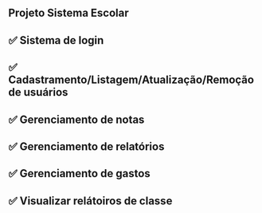 ## Projeto Sistema Escolar 

## ✅ Sistema de login
## ✅ Cadastramento/Listagem/Atualização/Remoção de usuários
## ✅ Gerenciamento de notas
## ✅ Gerenciamento de relatórios
## ✅ Gerenciamento de gastos
## ✅ Visualizar relátoiros de classe
